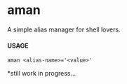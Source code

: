 # aman
A simple alias manager for shell lovers.

#### USAGE

```aman <alias-name>='<value>'```

*still work in progress...
